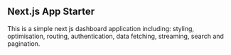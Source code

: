 ## Next.js App Starter

This is a simple next js dashboard application including: styling, optimisation, routing, authentication, data fetching, streaming, search and pagination.